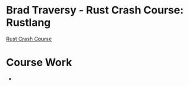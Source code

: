# Brad Traversy - Rust Crash Course: Rustlang

[Rust Crash Course](https://m.youtube.com/watch?v=zF34dRivLOw)

# Course Work

 - 